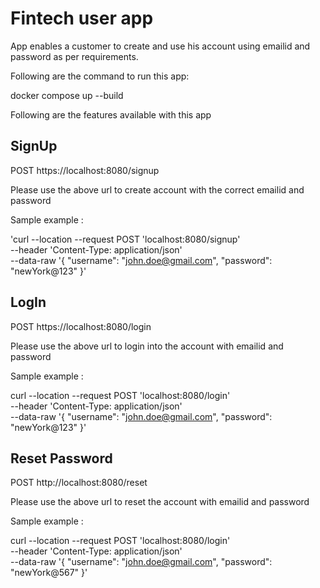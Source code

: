 # Fintech user app 

App enables a customer to create and use his account using emailid and password as per requirements.

Following are the command to run this app:

docker compose up --build

Following are the features available with this app


## SignUp

POST https://localhost:8080/signup

Please use the above url to create account with the correct emailid and password

Sample example :

'curl --location --request POST 'localhost:8080/signup' \
--header 'Content-Type: application/json' \
--data-raw '{
"username": "john.doe@gmail.com",
"password": "newYork@123"
}' 

## LogIn

POST https://localhost:8080/login

Please use the above url to login into the account with emailid and password 

Sample example :

curl --location --request POST 'localhost:8080/login' \
--header 'Content-Type: application/json' \
--data-raw '{
"username": "john.doe@gmail.com",
"password": "newYork@123"
}'
## Reset Password

POST http://localhost:8080/reset

Please use the above url to reset the account with emailid and password

Sample example :

curl --location --request POST 'localhost:8080/login' \
--header 'Content-Type: application/json' \
--data-raw '{
"username": "john.doe@gmail.com",
"password": "newYork@567"
}'